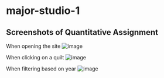 # major-studio-1

## Screenshots of Quantitative Assignment
When opening the site
![image](https://github.com/user-attachments/assets/431434e5-bd88-47f4-a45a-54879da9f776)

When clicking on a quilt
![image](https://github.com/user-attachments/assets/173d1f30-eff8-4b00-8390-170249cb41e8)

When filtering based on year
![image](https://github.com/user-attachments/assets/6ee92768-e4eb-416f-ae8e-52cf453bfc38)

